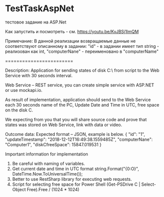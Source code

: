 # TestTaskAspNet
тестовое задание на ASP.Net

Как запустить и посмотреть - см. https://youtu.be/KvJBSj1lmQM

Примечание:
В данной реализации возвращаемые данные не соответствуют описанному в задании:
"id" - в задании имеет тип string - реализован как int,
"computerNane" - переименовано в "computerName"

========================

Description: 
Application for sending states of disk C:\ from script to the Web Service with 30 seconds interval. 

Web Service – REST service, you can create simple service with ASP.NET or use mockapi.io. 

As result of implementation, application should send to the Web Service each 30 seconds name of the PC, Update Date and Time in UTC, free space on the disk C. 

We expecting from you that you will share source code and prove that states was stored on Web Service, link with data or video. 

Outcome data: 
Expected format – JSON, example is below. 
{ 
"id": "1",
"updateTimestamp": "2018-12-12T16:49:38.1559485Z", 
"computerNane": "Computer1",
"diskCfreeSpace": 15847.019531 
} 

Important information for implementation 
1. Be careful with naming of variables. 
2. Get current date and time in UTC format 
string.Format("{0:O}", DateTime.Now.ToUniversalTime()); 
3. Better to use RestSharp library for executing web requests. 
4. Script for selecting free space for Power Shell 
(Get-PSDrive C | Select-Object Free).Free / (1024 * 1024)
